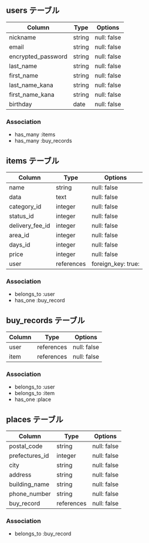 ## users テーブル

|Column             |Type    |Options      |
|-------------------|--------|-------------|
| nickname          | string | null: false |
| email             | string | null: false |
| encrypted_password| string | null: false |
| last_name         | string | null: false |
| first_name        | string | null: false |
| last_name_kana    | string | null: false |
| first_name_kana   | string | null: false |
| birthday          | date   | null: false |

### Association
- has_many :items
- has_many :buy_records

## items テーブル

|Column             |Type       |Options             |
|-------------------|-----------|--------------------|
| name              | string    | null: false        |
| data              | text      | null: false        |
| category_id       | integer   | null: false        |
| status_id         | integer   | null: false        |
| delivery_fee_id   | integer   | null: false        |
| area_id           | integer   | null: false        |
| days_id           | integer   | null: false        |
| price             | integer   | null: false        |
| user              | references| foreign_key: true: |

### Association
- belongs_to :user
- has_one    :buy_record

## buy_records テーブル

|Column             |Type       |Options             |
|-------------------|-----------|--------------------|
| user              | references| null: false        |    
| item              | references| null: false        |

### Association
- belongs_to :user
- belongs_to :item
- has_one    :place

## places テーブル

|Column             |Type       |Options             |
|-------------------|-----------|--------------------|
| postal_code       | string    | null: false        |
| prefectures_id    | integer   | null: false        |
| city              | string    | null: false        |
| address           | string    | null: false        |
| building_name     | string    | null: false        |
| phone_number      | string    | null: false        |
| buy_record        | references| null: false        |


### Association
- belongs_to :buy_record
